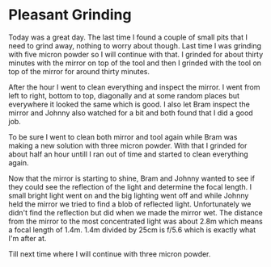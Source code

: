 # Pleasant Grinding
Today was a great day. The last time I found a couple of small pits that I need to grind away, nothing to worry about though. Last time I was grinding with five micron powder so I will continue with that. I grinded for about thirty minutes with the mirror on top of the tool and then I grinded with the tool on top of the mirror for around thirty minutes.

After the hour I went to clean everything and inspect the mirror. I went from left to right, bottom to top, diagonally and at some random places but everywhere it looked the same which is good. I also let Bram inspect the mirror and Johnny also watched for a bit and both found that I did a good job.

To be sure I went to clean both mirror and tool again while Bram was making a new solution with three micron powder. With that I grinded for about half an hour untill I ran out of time and started to clean everything again.

Now that the mirror is starting to shine, Bram and Johnny wanted to see if they could see the reflection of the light and determine the focal length. I small bright light went on and the big lighting went off and while Johnny held the mirror we tried to find a blob of reflected light. Unfortunately we didn't find the reflection but did when we made the mirror wet. The distance from the mirror to the most concentrated light was about 2.8m which means a focal length of 1.4m. 1.4m divided by 25cm is f/5.6 which is exactly what I'm after at.

Till next time where I will continue with three micron powder.